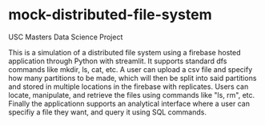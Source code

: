 # mock-distributed-file-system
USC Masters Data Science Project

This is a simulation of a distributed file system using a firebase hosted application through Python with streamlit. It supports standard dfs commands like mkdir, ls, cat, etc. A user can upload a csv file and specify how many partitions to be made, which will then be split into said partitions and stored in multiple locations in the firebase with replicates. Users can locate, manipulate, and retrieve the files using commands like "ls, rm", etc. 
Finally the applicationn supports an analytical interface where a user can specifiy a file they want, and query it using SQL commands. 
